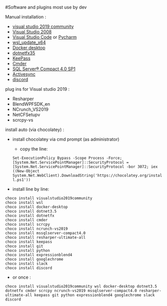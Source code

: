 #Software and plugins most use by dev

Manual installation : 

* [visual studio 2019 community](https://visualstudio.microsoft.com/fr/downloads/)
* [Visual Studio 2008](https://www.microsoft.com/fr-FR/download/details.aspx?id=13276)
* [Visual Studio Code](https://code.visualstudio.com/) or [Pycharm](https://www.jetbrains.com/fr-fr/pycharm/)
* [wsl_update_x64](https://docs.microsoft.com/fr-fr/windows/wsl/install-win10)
* [Docker desktop](https://www.docker.com/products/docker-desktop)
* [dotnetfx35](https://www.microsoft.com/fr-fr/download/details.aspx?id=25150)
* [KeePass](https://keepass.fr/)
* [Cmder](https://cmder.net/)
* [SQL Server® Compact 4.0 SP1](https://www.microsoft.com/fr-FR/download/details.aspx?id=30709)
* [Activesync](https://www.microsoft.com/fr-fr/download/details.aspx?id=15)
* [discord](https://discord.com/)

plug ins for Visual studio 2019 :
* Resharper
* BlendWPFSDK_en
* NCrunch_VS2019
* NetCFSetupv
* scrcpy-vs

install auto (via chocolatey) :

- install chocolatey via cmd prompt (as administrator)
	- copy the line:
	
	```Set-ExecutionPolicy Bypass -Scope Process -Force; [System.Net.ServicePointManager]::SecurityProtocol = [System.Net.ServicePointManager]::SecurityProtocol -bor 3072; iex ((New-Object System.Net.WebClient).DownloadString('https://chocolatey.org/install.ps1'))```


- install line by line:
  
``` 
choco install visualstudio2019community
choco install wsl
choco install docker-desktop
choco install dotnet3.5
choco install dotnetfx
choco install cmder
choco install scrcpy
choco install ncrunch-vs2019
choco install mssqlserver-compact4.0
choco install resharper-ultimate-all
choco install keepass
choco install git
choco install python
choco install expressionblend4
choco install googlechrome
choco install slack
choco install discord
```
- or once :

```
choco install visualstudio2019community wsl docker-desktop dotnet3.5 dotnetfx cmder scrcpy ncrunch-vs2019 mssqlserver-compact4.0 resharper-ultimate-all keepass git python expressionblend4 googlechrome slack discord
```
